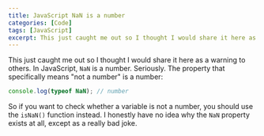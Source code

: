 ```yaml
---
title: JavaScript NaN is a number
categories: [Code]
tags: [JavaScript]
excerpt: This just caught me out so I thought I would share it here as a warning to others. In JavaScript, `NaN` is a number. Seriously. The property that specifically means "not a number" is a number.
---
```


This just caught me out so I thought I would share it here as a warning to others. In JavaScript, `NaN` is a number. Seriously. The property that specifically means "not a number" is a number:

~~~ javascript
console.log(typeof NaN); // number
~~~

So if you want to check whether a variable is not a number, you should use the `isNaN()` function instead. I honestly have no idea why the `NaN` property exists at all, except as a really bad joke.

